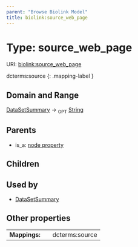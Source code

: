 ```yaml
---
parent: "Browse Biolink Model"
title: biolink:source_web_page
---
```


# Type: source_web_page




URI: [biolink:source_web_page](https://w3id.org/biolink/vocab/source_web_page)

dcterms:source
{: .mapping-label }


## Domain and Range

[DataSetSummary](DataSetSummary.md) ->  <sub>OPT</sub> [String](types/String.md)

## Parents

 *  is_a: [node property](node_property.md)

## Children


## Used by

 * [DataSetSummary](DataSetSummary.md)

## Other properties

|  |  |  |
| --- | --- | --- |
| **Mappings:** | | dcterms:source |

